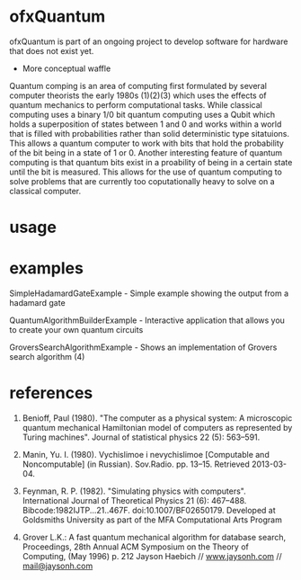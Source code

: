 # ofxQuantum


 ofxQuantum is part of an ongoing project to develop software for hardware that does not exist yet. 
* More conceptual waffle

Quantum comping is an area of computing first formulated by several computer theorists the early 
1980s (1)(2)(3) which uses the effects of quantum mechanics to perform computational tasks. While 
classical computing uses a binary 1/0 bit quantum computing uses a Qubit which holds a superposition
of states between 1 and 0 and works within a world that is filled with probabilities rather than 
solid deterministic type sitatuions. This allows a quantum computer to work with bits that hold the probability
of the bit being in a state of 1 or 0. Another interesting feature of quantum computing is that quantum
bits exist in a proability of being in a certain state until the bit is measured. This allows for the 
use of quantum computing to solve problems that are currently too coputationally heavy to solve on a 
classical computer. 

 # usage

 # examples
 
 SimpleHadamardGateExample		- Simple example showing the output from a hadamard gate

 QuantumAlgorithmBuilderExample - Interactive application that allows you to create your own quantum circuits

 GroversSearchAlgorithmExample  - Shows an implementation of Grovers search algorithm  (4)

 # references
 1.  Benioff, Paul (1980). "The computer as a physical system: A microscopic quantum mechanical Hamiltonian model of computers as represented by Turing machines". Journal of statistical physics 22 (5): 563–591.

 2. Manin, Yu. I. (1980). Vychislimoe i nevychislimoe [Computable and Noncomputable] (in Russian). Sov.Radio. pp. 13–15. Retrieved 2013-03-04.

 3. Feynman, R. P. (1982). "Simulating physics with computers". International Journal of Theoretical Physics 21 (6): 467–488. Bibcode:1982IJTP...21..467F. doi:10.1007/BF02650179.
 Developed at Goldsmiths University as part of the MFA Computational Arts Program

 4. Grover L.K.: A fast quantum mechanical algorithm for database search, Proceedings, 28th Annual ACM Symposium on the Theory of Computing, (May 1996) p. 212
 Jayson Haebich // www.jaysonh.com	// mail@jaysonh.com		
